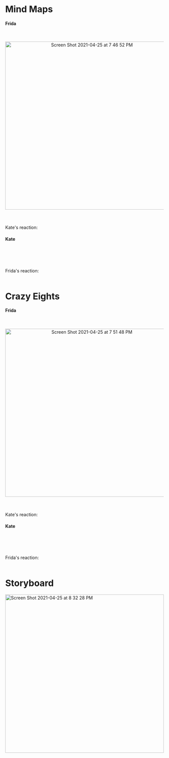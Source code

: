 <h1> Mind Maps </h1>

<h4> Frida </h4>
<br>
<p align= "center">   
<img width="535" alt="Screen Shot 2021-04-25 at 7 46 52 PM" src="https://user-images.githubusercontent.com/77029932/116022406-fd026180-a5fe-11eb-972e-65425b980cac.png">
</p>
<br>
<br>
Kate's reaction:

<h4> Kate  </h4>
<br>
<p align= "center">  
</p>
<br>
<br>
Frida's reaction:
<br>
<br>

<h1> Crazy Eights </h1>

<h4> Frida </h4>
<br>
<p align= "center">   
<img width="535" alt="Screen Shot 2021-04-25 at 7 51 48 PM" src="https://user-images.githubusercontent.com/77029932/116022767-ae08fc00-a5ff-11eb-9602-5a698f8c8ed1.png">
</p>
<br>
<br>
Kate's reaction:

<h4> Kate  </h4>
<br>
<p align= "center">  
</p>
<br>
<br>
Frida's reaction:
<br>
<br>

<h1> Storyboard </h1>
<img width="504" alt="Screen Shot 2021-04-25 at 8 32 28 PM" src="https://user-images.githubusercontent.com/77029932/116025444-5c637000-a605-11eb-9b76-f7e2914b360f.png">

